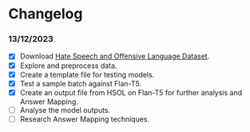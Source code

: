 # Changelog

### 13/12/2023

- [x] Download [Hate Speech and Offensive Language Dataset](https://www.kaggle.com/datasets/mrmorj/hate-speech-and-offensive-language-dataset).
- [x] Explore and preprocess data.
- [x] Create a template file for testing models.
- [x] Test a sample batch against Flan-T5.
- [x] Create an output file from HSOL on Flan-T5 for further analysis and Answer Mapping.
- [ ] Analyse the model outputs.
- [ ] Research Answer Mapping techniques.
